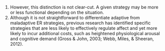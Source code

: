 

1. However, this distinction is not clear-cut. A given strategy may be more or less functional depending on the situation.
2. Although it is not straightforward to differentiate adaptive from maladaptive ER strategies, previous research has identified specific strategies that are less likely to effectively regulate affect and yet more likely to incur additional costs, such as heightened physiological arousal and cognitive demand (Gross & John, 2003; Webb, Miles, & Sheeran, 2012). 
